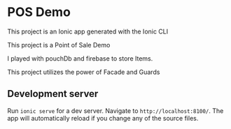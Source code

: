 # POS Demo

This project is an Ionic app generated with the Ionic CLI

This project is a Point of Sale Demo

I played with pouchDb and firebase to store Items.

This project utilizes the power of Facade and Guards

## Development server

Run `ionic serve` for a dev server. Navigate to `http://localhost:8100/`. The app will automatically reload if you change any of the source files.

